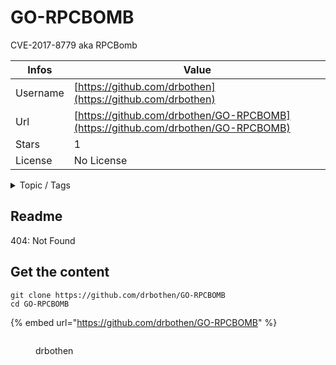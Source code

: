 # GO-RPCBOMB

CVE-2017-8779 aka RPCBomb

| Infos    | Value                                                              |
| -------- | -------------------------------------------------------------------|
| Username | [https://github.com/drbothen](https://github.com/drbothen) |
| Url      | [https://github.com/drbothen/GO-RPCBOMB](https://github.com/drbothen/GO-RPCBOMB)                                               |
| Stars    | 1                                                          |
| License  | No License                                                        |

<details>

<summary>Topic / Tags</summary>

* cve-2017-8779* rpcbomb

</details>

## Readme

404: Not Found


## Get the content

```
git clone https://github.com/drbothen/GO-RPCBOMB
cd GO-RPCBOMB
```

{% embed url="https://github.com/drbothen/GO-RPCBOMB" %}

<figure><img src="https://avatars.githubusercontent.com/u/6192325?v=4" alt=""><figcaption><p>drbothen</p></figcaption></figure>
